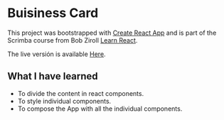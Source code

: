 # Buisiness Card

This project was bootstrapped with [Create React App](https://github.com/facebook/create-react-app) and is part of the Scrimba course from Bob Ziroll [Learn React](https://scrimba.com/learn/learnreact).

The live versión is available [Here](https://andresefq.github.io/business-card/).

## What I have learned

* To divide the content in react components.
* To style individual components.
* To compose the App with all the individual components. 
